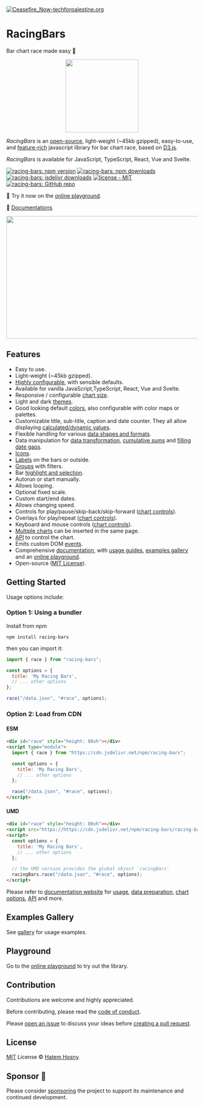 [![Ceasefire_Now-techforpalestine.org](https://img.shields.io/badge/%F0%9F%87%B5%F0%9F%87%B8_Ceasefire_Now-techforpalestine.org-D83838?color=D83838)](https://www.techforpalestine.org)

# RacingBars

Bar chart race made easy 🎉

<p align="center">
<img width="192" src="https://racing-bars.hatemhosny.dev/img/logo.png"></img>
</p>

_RacingBars_ is an [open-source](https://github.com/hatemhosny/racing-bars), light-weight (~45kb gzipped), easy-to-use, and [feature-rich](#features) javascript library for bar chart race, based on <a href="https://d3js.org" target="_blank" className="external">D3.js</a>.

_RacingBars_ is available for JavaScript, TypeScript, React, Vue and Svelte.

[![racing-bars: npm version](https://img.shields.io/npm/v/racing-bars)](https://www.npmjs.com/package/racing-bars)
[![racing-bars: npm downloads](https://img.shields.io/npm/dw/racing-bars)](https://www.npmjs.com/package/racing-bars)
[![racing-bars: jsdelivr downloads](https://data.jsdelivr.com/v1/package/npm/racing-bars/badge?style=rounded)](https://www.jsdelivr.com/package/npm/racing-bars)
[![license - MIT](https://img.shields.io/github/license/hatemhosny/racing-bars)](https://github.com/hatemhosny/racing-bars/blob/develop/LICENSE)
[![racing-bars: GitHub repo](https://img.shields.io/github/stars/hatemhosny/racing-bars?style=social)](https://github.com/hatemhosny/racing-bars)

🎡 Try it now on the [online playground](https://racing-bars.hatemhosny.dev/playground).

📖 [Documentations](https://racing-bars.hatemhosny.dev)

<p align="center">
<img height="322" width="716" src="https://racing-bars.hatemhosny.dev/img/racing-bars.gif"></img>
</p>

## Features

- Easy to use.
- Light-weight (~45kb gzipped).
- [Highly configurable](https://racing-bars.hatemhosny.dev/documentation/options), with sensible defaults.
- Available for vanilla JavaScript,TypeScript, React, Vue and Svelte.
- Responsive / configurable [chart size](https://racing-bars.hatemhosny.dev/guides/chart-size).
- Light and dark [themes](https://racing-bars.hatemhosny.dev/guides/themes-styles).
- Good looking default [colors](https://racing-bars.hatemhosny.dev/guides/colors), also configurable with color maps or palettes.
- Customizable title, sub-title, caption and date counter. They all allow displaying [calculated/dynamic values](https://racing-bars.hatemhosny.dev/guides/dynamic-values).
- Flexible handling for various [data shapes and formats](https://racing-bars.hatemhosny.dev/documentation/data).
- Data manipulation for [data transformation](https://racing-bars.hatemhosny.dev/documentation/options#datatransform), [cumulative sums](https://racing-bars.hatemhosny.dev/documentation/data#cumulative-sum) and [filling date gaps](https://racing-bars.hatemhosny.dev/documentation/data#filling-gaps-in-data).
- [Icons](https://racing-bars.hatemhosny.dev/guides/icons).
- [Labels](https://racing-bars.hatemhosny.dev/guides/labels) on the bars or outside.
- [Groups](https://racing-bars.hatemhosny.dev/guides/groups) with filters.
- Bar [highlight and selection](https://racing-bars.hatemhosny.dev/guides/highlight-select).
- Autorun or start manually.
- Allows looping.
- Optional fixed scale.
- Custom start/end dates.
- Allows changing speed.
- Controls for play/pause/skip-back/skip-forward ([chart controls](https://racing-bars.hatemhosny.dev/guides/chart-controls)).
- Overlays for play/repeat ([chart controls](https://racing-bars.hatemhosny.dev/guides/chart-controls)).
- Keyboard and mouse controls ([chart controls](https://racing-bars.hatemhosny.dev/guides/chart-controls)).
- [Multiple charts](https://racing-bars.hatemhosny.dev/guides/multiple-charts) can be inserted in the same page.
- [API](https://racing-bars.hatemhosny.dev/documentation/api) to control the chart.
- Emits custom DOM [events](https://racing-bars.hatemhosny.dev/documentation/events).
- Comprehensive [documentation](https://racing-bars.hatemhosny.dev/category/documentation/), with [usage guides](https://racing-bars.hatemhosny.dev/category/guides), [examples gallery](https://racing-bars.hatemhosny.dev/category/gallery) and an [online playground](https://racing-bars.hatemhosny.dev/playground).
- Open-source ([MIT License](https://racing-bars.hatemhosny.dev/license)).

## Getting Started

Usage options include:

### Option 1: Using a bundler

Install from npm

```shell
npm install racing-bars
```

then you can import it:

<!-- prettier-ignore-start -->

```js
import { race } from "racing-bars";

const options = {
  title: 'My Racing Bars',
  // ... other options
};

race("/data.json", "#race", options);
```


### Option 2: Load from CDN

#### ESM

```html
<div id="race" style="height: 80vh"></div>
<script type="module">
  import { race } from "https://cdn.jsdelivr.net/npm/racing-bars";

  const options = {
    title: 'My Racing Bars',
    // ... other options
  };

  race("/data.json", "#race", options);
</script>
```

#### UMD

```html
<div id="race" style="height: 80vh"></div>
<script src="https://https://cdn.jsdelivr.net/npm/racing-bars/racing-bars.umd.js"></script>
<script>
  const options = {
    title: 'My Racing Bars',
    // ... other options
  };

  // the UMD version provides the global object `racingBars`
  racingBars.race("/data.json", "#race", options);
</script>
```

<!-- prettier-ignore-end -->

Please refer to [documentation website](https://racing-bars.hatemhosny.dev/) for [usage](https://racing-bars.hatemhosny.dev/getting-started/usage), [data preparation](https://racing-bars.hatemhosny.dev/documentation/data), [chart options](https://racing-bars.hatemhosny.dev/documentation/options), [API](https://racing-bars.hatemhosny.dev/documentation/api) and more.

## Examples Gallery

See [gallery](https://racing-bars.hatemhosny.dev/category/gallery/) for usage examples.

## Playground

Go to the [online playground](https://racing-bars.hatemhosny.dev/playground/) to try out the library.

## Contribution

Contributions are welcome and highly appreciated.

Before contributing, please read the [code of conduct](https://github.com/hatemhosny/racing-bars/blob/develop/CODE_OF_CONDUCT.md).

Please [open an issue](https://github.com/hatemhosny/racing-bars/issues/new) to discuss your ideas before [creating a pull request](https://github.com/hatemhosny/racing-bars/pulls).

## License

[MIT](https://github.com/hatemhosny/racing-bars/blob/develop/LICENSE) License © [Hatem Hosny](https://github.com/hatemhosny).

## Sponsor 💚

Please consider [sponsoring](https://racing-bars.hatemhosny.dev/sponsor) the project to support its maintenance and continued development.
